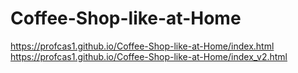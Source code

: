 # Coffee-Shop-like-at-Home
&NewLine;
&NewLine;
&NewLine;
https://profcas1.github.io/Coffee-Shop-like-at-Home/index.html
&NewLine;
&NewLine;
https://profcas1.github.io/Coffee-Shop-like-at-Home/index_v2.html
